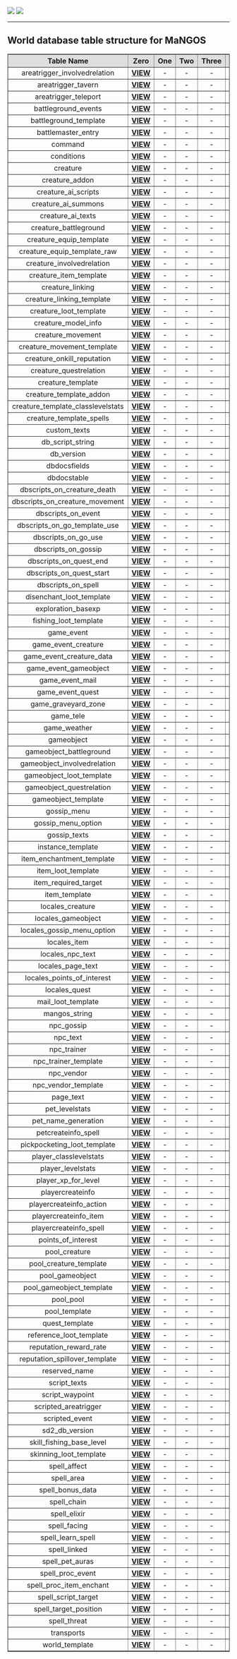 [![](/wiki/icons/home.gif)](/wiki/Home.md) [![](/wiki/icons/back.gif)](/wiki/Reference%20Information/Database%20Layout.md) 

-------

## World database table structure for MaNGOS

<table border='1' cellpadding='5' cellspacing='0'>
<tr bgcolor='#dedede'>
<th>Table Name</th>
<th>Zero</th>
<th>One</th>
<th>Two</th>
<th>Three</th>
<th>Four</th>
</tr>

<tr>
<td align='center'>areatrigger_involvedrelation</td>
<td align='center'><a href='/wiki/Reference%20Information/DB/mangos/MaNGOSZero/areatrigger_involvedrelation.md'><b>VIEW</b></a></td>
<td align='center'>-</td>
<td align='center'>-</td>  
<td align='center'>-</td>  
<td align='center'>-</td>  
</tr>

<tr>
<td align='center'>areatrigger_tavern</td>
<td align='center'><a href='/wiki/Reference%20Information/DB/mangos/MaNGOSZero/areatrigger_tavern.md'><b>VIEW</b></a></td>
<td align='center'>-</td>
<td align='center'>-</td>  
<td align='center'>-</td>  
<td align='center'>-</td>  
</tr>

<tr>
<td align='center'>areatrigger_teleport</td>
<td align='center'><a href='/wiki/Reference%20Information/DB/mangos/MaNGOSZero/areatrigger_teleport.md'><b>VIEW</b></a></td>
<td align='center'>-</td>
<td align='center'>-</td>  
<td align='center'>-</td>  
<td align='center'>-</td>  
</tr>

<tr>
<td align='center'>battleground_events</td>
<td align='center'><a href='/wiki/Reference%20Information/DB/mangos/MaNGOSZero/battleground_events.md'><b>VIEW</b></a></td>
<td align='center'>-</td>
<td align='center'>-</td>  
<td align='center'>-</td>  
<td align='center'>-</td>  
</tr>

<tr>
<td align='center'>battleground_template</td>
<td align='center'><a href='/wiki/Reference%20Information/DB/mangos/MaNGOSZero/battleground_template.md'><b>VIEW</b></a></td>
<td align='center'>-</td>
<td align='center'>-</td>  
<td align='center'>-</td>  
<td align='center'>-</td>  
</tr>

<tr>
<td align='center'>battlemaster_entry</td>
<td align='center'><a href='/wiki/Reference%20Information/DB/mangos/MaNGOSZero/battlemaster_entry.md'><b>VIEW</b></a></td>
<td align='center'>-</td>
<td align='center'>-</td>  
<td align='center'>-</td>  
<td align='center'>-</td>  
</tr>

<tr>
<td align='center'>command</td>
<td align='center'><a href='/wiki/Reference%20Information/DB/mangos/MaNGOSZero/command.md'><b>VIEW</b></a></td>
<td align='center'>-</td>
<td align='center'>-</td>  
<td align='center'>-</td>  
<td align='center'>-</td>  
</tr>

<tr>
<td align='center'>conditions</td>
<td align='center'><a href='/wiki/Reference%20Information/DB/mangos/MaNGOSZero/conditions.md'><b>VIEW</b></a></td>
<td align='center'>-</td>
<td align='center'>-</td>  
<td align='center'>-</td>  
<td align='center'>-</td>  
</tr>

<tr>
<td align='center'>creature</td>
<td align='center'><a href='/wiki/Reference%20Information/DB/mangos/MaNGOSZero/creature.md'><b>VIEW</b></a></td>
<td align='center'>-</td>
<td align='center'>-</td>  
<td align='center'>-</td>  
<td align='center'>-</td>  
</tr>

<tr>
<td align='center'>creature_addon</td>
<td align='center'><a href='/wiki/Reference%20Information/DB/mangos/MaNGOSZero/creature_addon.md'><b>VIEW</b></a></td>
<td align='center'>-</td>
<td align='center'>-</td>  
<td align='center'>-</td>  
<td align='center'>-</td>  
</tr>

<tr>
<td align='center'>creature_ai_scripts</td>
<td align='center'><a href='/wiki/Reference%20Information/DB/mangos/MaNGOSZero/creature_ai_scripts.md'><b>VIEW</b></a></td>
<td align='center'>-</td>
<td align='center'>-</td>  
<td align='center'>-</td>  
<td align='center'>-</td>  
</tr>

<tr>
<td align='center'>creature_ai_summons</td>
<td align='center'><a href='/wiki/Reference%20Information/DB/mangos/MaNGOSZero/creature_ai_summons.md'><b>VIEW</b></a></td>
<td align='center'>-</td>
<td align='center'>-</td>  
<td align='center'>-</td>  
<td align='center'>-</td>  
</tr>

<tr>
<td align='center'>creature_ai_texts</td>
<td align='center'><a href='/wiki/Reference%20Information/DB/mangos/MaNGOSZero/creature_ai_texts.md'><b>VIEW</b></a></td>
<td align='center'>-</td>
<td align='center'>-</td>  
<td align='center'>-</td>  
<td align='center'>-</td>  
</tr>

<tr>
<td align='center'>creature_battleground</td>
<td align='center'><a href='/wiki/Reference%20Information/DB/mangos/MaNGOSZero/creature_battleground.md'><b>VIEW</b></a></td>
<td align='center'>-</td>
<td align='center'>-</td>  
<td align='center'>-</td>  
<td align='center'>-</td>  
</tr>

<tr>
<td align='center'>creature_equip_template</td>
<td align='center'><a href='/wiki/Reference%20Information/DB/mangos/MaNGOSZero/creature_equip_template.md'><b>VIEW</b></a></td>
<td align='center'>-</td>
<td align='center'>-</td>  
<td align='center'>-</td>  
<td align='center'>-</td>  
</tr>

<tr>
<td align='center'>creature_equip_template_raw</td>
<td align='center'><a href='/wiki/Reference%20Information/DB/mangos/MaNGOSZero/creature_equip_template_raw.md'><b>VIEW</b></a></td>
<td align='center'>-</td>
<td align='center'>-</td>  
<td align='center'>-</td>  
<td align='center'>-</td>  
</tr>

<tr>
<td align='center'>creature_involvedrelation</td>
<td align='center'><a href='/wiki/Reference%20Information/DB/mangos/MaNGOSZero/creature_involvedrelation.md'><b>VIEW</b></a></td>
<td align='center'>-</td>
<td align='center'>-</td>  
<td align='center'>-</td>  
<td align='center'>-</td>  
</tr>

<tr>
<td align='center'>creature_item_template</td>
<td align='center'><a href='/wiki/Reference%20Information/DB/mangos/MaNGOSZero/creature_item_template.md'><b>VIEW</b></a></td>
<td align='center'>-</td>
<td align='center'>-</td>  
<td align='center'>-</td>  
<td align='center'>-</td>  
</tr>

<tr>
<td align='center'>creature_linking</td>
<td align='center'><a href='/wiki/Reference%20Information/DB/mangos/MaNGOSZero/creature_linking.md'><b>VIEW</b></a></td>
<td align='center'>-</td>
<td align='center'>-</td>  
<td align='center'>-</td>  
<td align='center'>-</td>  
</tr>

<tr>
<td align='center'>creature_linking_template</td>
<td align='center'><a href='/wiki/Reference%20Information/DB/mangos/MaNGOSZero/creature_linking_template.md'><b>VIEW</b></a></td>
<td align='center'>-</td>
<td align='center'>-</td>  
<td align='center'>-</td>  
<td align='center'>-</td>  
</tr>

<tr>
<td align='center'>creature_loot_template</td>
<td align='center'><a href='/wiki/Reference%20Information/DB/mangos/MaNGOSZero/creature_loot_template.md'><b>VIEW</b></a></td>
<td align='center'>-</td>
<td align='center'>-</td>  
<td align='center'>-</td>  
<td align='center'>-</td>  
</tr>

<tr>
<td align='center'>creature_model_info</td>
<td align='center'><a href='/wiki/Reference%20Information/DB/mangos/MaNGOSZero/creature_model_info.md'><b>VIEW</b></a></td>
<td align='center'>-</td>
<td align='center'>-</td>  
<td align='center'>-</td>  
<td align='center'>-</td>  
</tr>

<tr>
<td align='center'>creature_movement</td>
<td align='center'><a href='/wiki/Reference%20Information/DB/mangos/MaNGOSZero/creature_movement.md'><b>VIEW</b></a></td>
<td align='center'>-</td>
<td align='center'>-</td>  
<td align='center'>-</td>  
<td align='center'>-</td>  
</tr>

<tr>
<td align='center'>creature_movement_template</td>
<td align='center'><a href='/wiki/Reference%20Information/DB/mangos/MaNGOSZero/creature_movement_template.md'><b>VIEW</b></a></td>
<td align='center'>-</td>
<td align='center'>-</td>  
<td align='center'>-</td>  
<td align='center'>-</td>  
</tr>

<tr>
<td align='center'>creature_onkill_reputation</td>
<td align='center'><a href='/wiki/Reference%20Information/DB/mangos/MaNGOSZero/creature_onkill_reputation.md'><b>VIEW</b></a></td>
<td align='center'>-</td>
<td align='center'>-</td>  
<td align='center'>-</td>  
<td align='center'>-</td>  
</tr>

<tr>
<td align='center'>creature_questrelation</td>
<td align='center'><a href='/wiki/Reference%20Information/DB/mangos/MaNGOSZero/creature_questrelation.md'><b>VIEW</b></a></td>
<td align='center'>-</td>
<td align='center'>-</td>  
<td align='center'>-</td>  
<td align='center'>-</td>  
</tr>

<tr>
<td align='center'>creature_template</td>
<td align='center'><a href='/wiki/Reference%20Information/DB/mangos/MaNGOSZero/creature_template.md'><b>VIEW</b></a></td>
<td align='center'>-</td>
<td align='center'>-</td>  
<td align='center'>-</td>  
<td align='center'>-</td>  
</tr>

<tr>
<td align='center'>creature_template_addon</td>
<td align='center'><a href='/wiki/Reference%20Information/DB/mangos/MaNGOSZero/creature_template_addon.md'><b>VIEW</b></a></td>
<td align='center'>-</td>
<td align='center'>-</td>  
<td align='center'>-</td>  
<td align='center'>-</td>  
</tr>

<tr>
<td align='center'>creature_template_classlevelstats</td>
<td align='center'><a href='/wiki/Reference%20Information/DB/mangos/MaNGOSZero/creature_template_classlevelstats.md'><b>VIEW</b></a></td>
<td align='center'>-</td>
<td align='center'>-</td>  
<td align='center'>-</td>  
<td align='center'>-</td>  
</tr>

<tr>
<td align='center'>creature_template_spells</td>
<td align='center'><a href='/wiki/Reference%20Information/DB/mangos/MaNGOSZero/creature_template_spells.md'><b>VIEW</b></a></td>
<td align='center'>-</td>
<td align='center'>-</td>  
<td align='center'>-</td>  
<td align='center'>-</td>  
</tr>

<tr>
<td align='center'>custom_texts</td>
<td align='center'><a href='/wiki/Reference%20Information/DB/mangos/MaNGOSZero/custom_texts.md'><b>VIEW</b></a></td>
<td align='center'>-</td>
<td align='center'>-</td>  
<td align='center'>-</td>  
<td align='center'>-</td>  
</tr>

<tr>
<td align='center'>db_script_string</td>
<td align='center'><a href='/wiki/Reference%20Information/DB/mangos/MaNGOSZero/db_script_string.md'><b>VIEW</b></a></td>
<td align='center'>-</td>
<td align='center'>-</td>  
<td align='center'>-</td>  
<td align='center'>-</td>  
</tr>

<tr>
<td align='center'>db_version</td>
<td align='center'><a href='/wiki/Reference%20Information/DB/mangos/MaNGOSZero/db_version.md'><b>VIEW</b></a></td>
<td align='center'>-</td>
<td align='center'>-</td>  
<td align='center'>-</td>  
<td align='center'>-</td>  
</tr>

<tr>
<td align='center'>dbdocsfields</td>
<td align='center'><a href='/wiki/Reference%20Information/DB/mangos/MaNGOSZero/dbdocsfields.md'><b>VIEW</b></a></td>
<td align='center'>-</td>
<td align='center'>-</td>  
<td align='center'>-</td>  
<td align='center'>-</td>  
</tr>

<tr>
<td align='center'>dbdocstable</td>
<td align='center'><a href='/wiki/Reference%20Information/DB/mangos/MaNGOSZero/dbdocstable.md'><b>VIEW</b></a></td>
<td align='center'>-</td>
<td align='center'>-</td>  
<td align='center'>-</td>  
<td align='center'>-</td>  
</tr>

<tr>
<td align='center'>dbscripts_on_creature_death</td>
<td align='center'><a href='/wiki/Reference%20Information/DB/mangos/MaNGOSZero/dbscripts_on_creature_death.md'><b>VIEW</b></a></td>
<td align='center'>-</td>
<td align='center'>-</td>  
<td align='center'>-</td>  
<td align='center'>-</td>  
</tr>

<tr>
<td align='center'>dbscripts_on_creature_movement</td>
<td align='center'><a href='/wiki/Reference%20Information/DB/mangos/MaNGOSZero/dbscripts_on_creature_movement.md'><b>VIEW</b></a></td>
<td align='center'>-</td>
<td align='center'>-</td>  
<td align='center'>-</td>  
<td align='center'>-</td>  
</tr>

<tr>
<td align='center'>dbscripts_on_event</td>
<td align='center'><a href='/wiki/Reference%20Information/DB/mangos/MaNGOSZero/dbscripts_on_event.md'><b>VIEW</b></a></td>
<td align='center'>-</td>
<td align='center'>-</td>  
<td align='center'>-</td>  
<td align='center'>-</td>  
</tr>

<tr>
<td align='center'>dbscripts_on_go_template_use</td>
<td align='center'><a href='/wiki/Reference%20Information/DB/mangos/MaNGOSZero/dbscripts_on_go_template_use.md'><b>VIEW</b></a></td>
<td align='center'>-</td>
<td align='center'>-</td>  
<td align='center'>-</td>  
<td align='center'>-</td>  
</tr>

<tr>
<td align='center'>dbscripts_on_go_use</td>
<td align='center'><a href='/wiki/Reference%20Information/DB/mangos/MaNGOSZero/dbscripts_on_go_use.md'><b>VIEW</b></a></td>
<td align='center'>-</td>
<td align='center'>-</td>  
<td align='center'>-</td>  
<td align='center'>-</td>  
</tr>

<tr>
<td align='center'>dbscripts_on_gossip</td>
<td align='center'><a href='/wiki/Reference%20Information/DB/mangos/MaNGOSZero/dbscripts_on_gossip.md'><b>VIEW</b></a></td>
<td align='center'>-</td>
<td align='center'>-</td>  
<td align='center'>-</td>  
<td align='center'>-</td>  
</tr>

<tr>
<td align='center'>dbscripts_on_quest_end</td>
<td align='center'><a href='/wiki/Reference%20Information/DB/mangos/MaNGOSZero/dbscripts_on_quest_end.md'><b>VIEW</b></a></td>
<td align='center'>-</td>
<td align='center'>-</td>  
<td align='center'>-</td>  
<td align='center'>-</td>  
</tr>

<tr>
<td align='center'>dbscripts_on_quest_start</td>
<td align='center'><a href='/wiki/Reference%20Information/DB/mangos/MaNGOSZero/dbscripts_on_quest_start.md'><b>VIEW</b></a></td>
<td align='center'>-</td>
<td align='center'>-</td>  
<td align='center'>-</td>  
<td align='center'>-</td>  
</tr>

<tr>
<td align='center'>dbscripts_on_spell</td>
<td align='center'><a href='/wiki/Reference%20Information/DB/mangos/MaNGOSZero/dbscripts_on_spell.md'><b>VIEW</b></a></td>
<td align='center'>-</td>
<td align='center'>-</td>  
<td align='center'>-</td>  
<td align='center'>-</td>  
</tr>

<tr>
<td align='center'>disenchant_loot_template</td>
<td align='center'><a href='/wiki/Reference%20Information/DB/mangos/MaNGOSZero/disenchant_loot_template.md'><b>VIEW</b></a></td>
<td align='center'>-</td>
<td align='center'>-</td>  
<td align='center'>-</td>  
<td align='center'>-</td>  
</tr>

<tr>
<td align='center'>exploration_basexp</td>
<td align='center'><a href='/wiki/Reference%20Information/DB/mangos/MaNGOSZero/exploration_basexp.md'><b>VIEW</b></a></td>
<td align='center'>-</td>
<td align='center'>-</td>  
<td align='center'>-</td>  
<td align='center'>-</td>  
</tr>

<tr>
<td align='center'>fishing_loot_template</td>
<td align='center'><a href='/wiki/Reference%20Information/DB/mangos/MaNGOSZero/fishing_loot_template.md'><b>VIEW</b></a></td>
<td align='center'>-</td>
<td align='center'>-</td>  
<td align='center'>-</td>  
<td align='center'>-</td>  
</tr>

<tr>
<td align='center'>game_event</td>
<td align='center'><a href='/wiki/Reference%20Information/DB/mangos/MaNGOSZero/game_event.md'><b>VIEW</b></a></td>
<td align='center'>-</td>
<td align='center'>-</td>  
<td align='center'>-</td>  
<td align='center'>-</td>  
</tr>

<tr>
<td align='center'>game_event_creature</td>
<td align='center'><a href='/wiki/Reference%20Information/DB/mangos/MaNGOSZero/game_event_creature.md'><b>VIEW</b></a></td>
<td align='center'>-</td>
<td align='center'>-</td>  
<td align='center'>-</td>  
<td align='center'>-</td>  
</tr>

<tr>
<td align='center'>game_event_creature_data</td>
<td align='center'><a href='/wiki/Reference%20Information/DB/mangos/MaNGOSZero/game_event_creature_data.md'><b>VIEW</b></a></td>
<td align='center'>-</td>
<td align='center'>-</td>  
<td align='center'>-</td>  
<td align='center'>-</td>  
</tr>

<tr>
<td align='center'>game_event_gameobject</td>
<td align='center'><a href='/wiki/Reference%20Information/DB/mangos/MaNGOSZero/game_event_gameobject.md'><b>VIEW</b></a></td>
<td align='center'>-</td>
<td align='center'>-</td>  
<td align='center'>-</td>  
<td align='center'>-</td>  
</tr>

<tr>
<td align='center'>game_event_mail</td>
<td align='center'><a href='/wiki/Reference%20Information/DB/mangos/MaNGOSZero/game_event_mail.md'><b>VIEW</b></a></td>
<td align='center'>-</td>
<td align='center'>-</td>  
<td align='center'>-</td>  
<td align='center'>-</td>  
</tr>

<tr>
<td align='center'>game_event_quest</td>
<td align='center'><a href='/wiki/Reference%20Information/DB/mangos/MaNGOSZero/game_event_quest.md'><b>VIEW</b></a></td>
<td align='center'>-</td>
<td align='center'>-</td>  
<td align='center'>-</td>  
<td align='center'>-</td>  
</tr>

<tr>
<td align='center'>game_graveyard_zone</td>
<td align='center'><a href='/wiki/Reference%20Information/DB/mangos/MaNGOSZero/game_graveyard_zone.md'><b>VIEW</b></a></td>
<td align='center'>-</td>
<td align='center'>-</td>  
<td align='center'>-</td>  
<td align='center'>-</td>  
</tr>

<tr>
<td align='center'>game_tele</td>
<td align='center'><a href='/wiki/Reference%20Information/DB/mangos/MaNGOSZero/game_tele.md'><b>VIEW</b></a></td>
<td align='center'>-</td>
<td align='center'>-</td>  
<td align='center'>-</td>  
<td align='center'>-</td>  
</tr>

<tr>
<td align='center'>game_weather</td>
<td align='center'><a href='/wiki/Reference%20Information/DB/mangos/MaNGOSZero/game_weather.md'><b>VIEW</b></a></td>
<td align='center'>-</td>
<td align='center'>-</td>  
<td align='center'>-</td>  
<td align='center'>-</td>  
</tr>

<tr>
<td align='center'>gameobject</td>
<td align='center'><a href='/wiki/Reference%20Information/DB/mangos/MaNGOSZero/gameobject.md'><b>VIEW</b></a></td>
<td align='center'>-</td>
<td align='center'>-</td>  
<td align='center'>-</td>  
<td align='center'>-</td>  
</tr>

<tr>
<td align='center'>gameobject_battleground</td>
<td align='center'><a href='/wiki/Reference%20Information/DB/mangos/MaNGOSZero/gameobject_battleground.md'><b>VIEW</b></a></td>
<td align='center'>-</td>
<td align='center'>-</td>  
<td align='center'>-</td>  
<td align='center'>-</td>  
</tr>

<tr>
<td align='center'>gameobject_involvedrelation</td>
<td align='center'><a href='/wiki/Reference%20Information/DB/mangos/MaNGOSZero/gameobject_involvedrelation.md'><b>VIEW</b></a></td>
<td align='center'>-</td>
<td align='center'>-</td>  
<td align='center'>-</td>  
<td align='center'>-</td>  
</tr>

<tr>
<td align='center'>gameobject_loot_template</td>
<td align='center'><a href='/wiki/Reference%20Information/DB/mangos/MaNGOSZero/gameobject_loot_template.md'><b>VIEW</b></a></td>
<td align='center'>-</td>
<td align='center'>-</td>  
<td align='center'>-</td>  
<td align='center'>-</td>  
</tr>

<tr>
<td align='center'>gameobject_questrelation</td>
<td align='center'><a href='/wiki/Reference%20Information/DB/mangos/MaNGOSZero/gameobject_questrelation.md'><b>VIEW</b></a></td>
<td align='center'>-</td>
<td align='center'>-</td>  
<td align='center'>-</td>  
<td align='center'>-</td>  
</tr>

<tr>
<td align='center'>gameobject_template</td>
<td align='center'><a href='/wiki/Reference%20Information/DB/mangos/MaNGOSZero/gameobject_template.md'><b>VIEW</b></a></td>
<td align='center'>-</td>
<td align='center'>-</td>  
<td align='center'>-</td>  
<td align='center'>-</td>  
</tr>

<tr>
<td align='center'>gossip_menu</td>
<td align='center'><a href='/wiki/Reference%20Information/DB/mangos/MaNGOSZero/gossip_menu.md'><b>VIEW</b></a></td>
<td align='center'>-</td>
<td align='center'>-</td>  
<td align='center'>-</td>  
<td align='center'>-</td>  
</tr>

<tr>
<td align='center'>gossip_menu_option</td>
<td align='center'><a href='/wiki/Reference%20Information/DB/mangos/MaNGOSZero/gossip_menu_option.md'><b>VIEW</b></a></td>
<td align='center'>-</td>
<td align='center'>-</td>  
<td align='center'>-</td>  
<td align='center'>-</td>  
</tr>

<tr>
<td align='center'>gossip_texts</td>
<td align='center'><a href='/wiki/Reference%20Information/DB/mangos/MaNGOSZero/gossip_texts.md'><b>VIEW</b></a></td>
<td align='center'>-</td>
<td align='center'>-</td>  
<td align='center'>-</td>  
<td align='center'>-</td>  
</tr>

<tr>
<td align='center'>instance_template</td>
<td align='center'><a href='/wiki/Reference%20Information/DB/mangos/MaNGOSZero/instance_template.md'><b>VIEW</b></a></td>
<td align='center'>-</td>
<td align='center'>-</td>  
<td align='center'>-</td>  
<td align='center'>-</td>  
</tr>

<tr>
<td align='center'>item_enchantment_template</td>
<td align='center'><a href='/wiki/Reference%20Information/DB/mangos/MaNGOSZero/item_enchantment_template.md'><b>VIEW</b></a></td>
<td align='center'>-</td>
<td align='center'>-</td>  
<td align='center'>-</td>  
<td align='center'>-</td>  
</tr>

<tr>
<td align='center'>item_loot_template</td>
<td align='center'><a href='/wiki/Reference%20Information/DB/mangos/MaNGOSZero/item_loot_template.md'><b>VIEW</b></a></td>
<td align='center'>-</td>
<td align='center'>-</td>  
<td align='center'>-</td>  
<td align='center'>-</td>  
</tr>

<tr>
<td align='center'>item_required_target</td>
<td align='center'><a href='/wiki/Reference%20Information/DB/mangos/MaNGOSZero/item_required_target.md'><b>VIEW</b></a></td>
<td align='center'>-</td>
<td align='center'>-</td>  
<td align='center'>-</td>  
<td align='center'>-</td>  
</tr>

<tr>
<td align='center'>item_template</td>
<td align='center'><a href='/wiki/Reference%20Information/DB/mangos/MaNGOSZero/item_template.md'><b>VIEW</b></a></td>
<td align='center'>-</td>
<td align='center'>-</td>  
<td align='center'>-</td>  
<td align='center'>-</td>  
</tr>

<tr>
<td align='center'>locales_creature</td>
<td align='center'><a href='/wiki/Reference%20Information/DB/mangos/MaNGOSZero/locales_creature.md'><b>VIEW</b></a></td>
<td align='center'>-</td>
<td align='center'>-</td>  
<td align='center'>-</td>  
<td align='center'>-</td>  
</tr>

<tr>
<td align='center'>locales_gameobject</td>
<td align='center'><a href='/wiki/Reference%20Information/DB/mangos/MaNGOSZero/locales_gameobject.md'><b>VIEW</b></a></td>
<td align='center'>-</td>
<td align='center'>-</td>  
<td align='center'>-</td>  
<td align='center'>-</td>  
</tr>

<tr>
<td align='center'>locales_gossip_menu_option</td>
<td align='center'><a href='/wiki/Reference%20Information/DB/mangos/MaNGOSZero/locales_gossip_menu_option.md'><b>VIEW</b></a></td>
<td align='center'>-</td>
<td align='center'>-</td>  
<td align='center'>-</td>  
<td align='center'>-</td>  
</tr>

<tr>
<td align='center'>locales_item</td>
<td align='center'><a href='/wiki/Reference%20Information/DB/mangos/MaNGOSZero/locales_item.md'><b>VIEW</b></a></td>
<td align='center'>-</td>
<td align='center'>-</td>  
<td align='center'>-</td>  
<td align='center'>-</td>  
</tr>

<tr>
<td align='center'>locales_npc_text</td>
<td align='center'><a href='/wiki/Reference%20Information/DB/mangos/MaNGOSZero/locales_npc_text.md'><b>VIEW</b></a></td>
<td align='center'>-</td>
<td align='center'>-</td>  
<td align='center'>-</td>  
<td align='center'>-</td>  
</tr>

<tr>
<td align='center'>locales_page_text</td>
<td align='center'><a href='/wiki/Reference%20Information/DB/mangos/MaNGOSZero/locales_page_text.md'><b>VIEW</b></a></td>
<td align='center'>-</td>
<td align='center'>-</td>  
<td align='center'>-</td>  
<td align='center'>-</td>  
</tr>

<tr>
<td align='center'>locales_points_of_interest</td>
<td align='center'><a href='/wiki/Reference%20Information/DB/mangos/MaNGOSZero/locales_points_of_interest.md'><b>VIEW</b></a></td>
<td align='center'>-</td>
<td align='center'>-</td>  
<td align='center'>-</td>  
<td align='center'>-</td>  
</tr>

<tr>
<td align='center'>locales_quest</td>
<td align='center'><a href='/wiki/Reference%20Information/DB/mangos/MaNGOSZero/locales_quest.md'><b>VIEW</b></a></td>
<td align='center'>-</td>
<td align='center'>-</td>  
<td align='center'>-</td>  
<td align='center'>-</td>  
</tr>

<tr>
<td align='center'>mail_loot_template</td>
<td align='center'><a href='/wiki/Reference%20Information/DB/mangos/MaNGOSZero/mail_loot_template.md'><b>VIEW</b></a></td>
<td align='center'>-</td>
<td align='center'>-</td>  
<td align='center'>-</td>  
<td align='center'>-</td>  
</tr>

<tr>
<td align='center'>mangos_string</td>
<td align='center'><a href='/wiki/Reference%20Information/DB/mangos/MaNGOSZero/mangos_string.md'><b>VIEW</b></a></td>
<td align='center'>-</td>
<td align='center'>-</td>  
<td align='center'>-</td>  
<td align='center'>-</td>  
</tr>

<tr>
<td align='center'>npc_gossip</td>
<td align='center'><a href='/wiki/Reference%20Information/DB/mangos/MaNGOSZero/npc_gossip.md'><b>VIEW</b></a></td>
<td align='center'>-</td>
<td align='center'>-</td>  
<td align='center'>-</td>  
<td align='center'>-</td>  
</tr>

<tr>
<td align='center'>npc_text</td>
<td align='center'><a href='/wiki/Reference%20Information/DB/mangos/MaNGOSZero/npc_text.md'><b>VIEW</b></a></td>
<td align='center'>-</td>
<td align='center'>-</td>  
<td align='center'>-</td>  
<td align='center'>-</td>  
</tr>

<tr>
<td align='center'>npc_trainer</td>
<td align='center'><a href='/wiki/Reference%20Information/DB/mangos/MaNGOSZero/npc_trainer.md'><b>VIEW</b></a></td>
<td align='center'>-</td>
<td align='center'>-</td>  
<td align='center'>-</td>  
<td align='center'>-</td>  
</tr>

<tr>
<td align='center'>npc_trainer_template</td>
<td align='center'><a href='/wiki/Reference%20Information/DB/mangos/MaNGOSZero/npc_trainer_template.md'><b>VIEW</b></a></td>
<td align='center'>-</td>
<td align='center'>-</td>  
<td align='center'>-</td>  
<td align='center'>-</td>  
</tr>

<tr>
<td align='center'>npc_vendor</td>
<td align='center'><a href='/wiki/Reference%20Information/DB/mangos/MaNGOSZero/npc_vendor.md'><b>VIEW</b></a></td>
<td align='center'>-</td>
<td align='center'>-</td>  
<td align='center'>-</td>  
<td align='center'>-</td>  
</tr>

<tr>
<td align='center'>npc_vendor_template</td>
<td align='center'><a href='/wiki/Reference%20Information/DB/mangos/MaNGOSZero/npc_vendor_template.md'><b>VIEW</b></a></td>
<td align='center'>-</td>
<td align='center'>-</td>  
<td align='center'>-</td>  
<td align='center'>-</td>  
</tr>

<tr>
<td align='center'>page_text</td>
<td align='center'><a href='/wiki/Reference%20Information/DB/mangos/MaNGOSZero/page_text.md'><b>VIEW</b></a></td>
<td align='center'>-</td>
<td align='center'>-</td>  
<td align='center'>-</td>  
<td align='center'>-</td>  
</tr>

<tr>
<td align='center'>pet_levelstats</td>
<td align='center'><a href='/wiki/Reference%20Information/DB/mangos/MaNGOSZero/pet_levelstats.md'><b>VIEW</b></a></td>
<td align='center'>-</td>
<td align='center'>-</td>  
<td align='center'>-</td>  
<td align='center'>-</td>  
</tr>

<tr>
<td align='center'>pet_name_generation</td>
<td align='center'><a href='/wiki/Reference%20Information/DB/mangos/MaNGOSZero/pet_name_generation.md'><b>VIEW</b></a></td>
<td align='center'>-</td>
<td align='center'>-</td>  
<td align='center'>-</td>  
<td align='center'>-</td>  
</tr>

<tr>
<td align='center'>petcreateinfo_spell</td>
<td align='center'><a href='/wiki/Reference%20Information/DB/mangos/MaNGOSZero/petcreateinfo_spell.md'><b>VIEW</b></a></td>
<td align='center'>-</td>
<td align='center'>-</td>  
<td align='center'>-</td>  
<td align='center'>-</td>  
</tr>

<tr>
<td align='center'>pickpocketing_loot_template</td>
<td align='center'><a href='/wiki/Reference%20Information/DB/mangos/MaNGOSZero/pickpocketing_loot_template.md'><b>VIEW</b></a></td>
<td align='center'>-</td>
<td align='center'>-</td>  
<td align='center'>-</td>  
<td align='center'>-</td>  
</tr>

<tr>
<td align='center'>player_classlevelstats</td>
<td align='center'><a href='/wiki/Reference%20Information/DB/mangos/MaNGOSZero/player_classlevelstats.md'><b>VIEW</b></a></td>
<td align='center'>-</td>
<td align='center'>-</td>  
<td align='center'>-</td>  
<td align='center'>-</td>  
</tr>

<tr>
<td align='center'>player_levelstats</td>
<td align='center'><a href='/wiki/Reference%20Information/DB/mangos/MaNGOSZero/player_levelstats.md'><b>VIEW</b></a></td>
<td align='center'>-</td>
<td align='center'>-</td>  
<td align='center'>-</td>  
<td align='center'>-</td>  
</tr>

<tr>
<td align='center'>player_xp_for_level</td>
<td align='center'><a href='/wiki/Reference%20Information/DB/mangos/MaNGOSZero/player_xp_for_level.md'><b>VIEW</b></a></td>
<td align='center'>-</td>
<td align='center'>-</td>  
<td align='center'>-</td>  
<td align='center'>-</td>  
</tr>

<tr>
<td align='center'>playercreateinfo</td>
<td align='center'><a href='/wiki/Reference%20Information/DB/mangos/MaNGOSZero/playercreateinfo.md'><b>VIEW</b></a></td>
<td align='center'>-</td>
<td align='center'>-</td>  
<td align='center'>-</td>  
<td align='center'>-</td>  
</tr>

<tr>
<td align='center'>playercreateinfo_action</td>
<td align='center'><a href='/wiki/Reference%20Information/DB/mangos/MaNGOSZero/playercreateinfo_action.md'><b>VIEW</b></a></td>
<td align='center'>-</td>
<td align='center'>-</td>  
<td align='center'>-</td>  
<td align='center'>-</td>  
</tr>

<tr>
<td align='center'>playercreateinfo_item</td>
<td align='center'><a href='/wiki/Reference%20Information/DB/mangos/MaNGOSZero/playercreateinfo_item.md'><b>VIEW</b></a></td>
<td align='center'>-</td>
<td align='center'>-</td>  
<td align='center'>-</td>  
<td align='center'>-</td>  
</tr>

<tr>
<td align='center'>playercreateinfo_spell</td>
<td align='center'><a href='/wiki/Reference%20Information/DB/mangos/MaNGOSZero/playercreateinfo_spell.md'><b>VIEW</b></a></td>
<td align='center'>-</td>
<td align='center'>-</td>  
<td align='center'>-</td>  
<td align='center'>-</td>  
</tr>

<tr>
<td align='center'>points_of_interest</td>
<td align='center'><a href='/wiki/Reference%20Information/DB/mangos/MaNGOSZero/points_of_interest.md'><b>VIEW</b></a></td>
<td align='center'>-</td>
<td align='center'>-</td>  
<td align='center'>-</td>  
<td align='center'>-</td>  
</tr>

<tr>
<td align='center'>pool_creature</td>
<td align='center'><a href='/wiki/Reference%20Information/DB/mangos/MaNGOSZero/pool_creature.md'><b>VIEW</b></a></td>
<td align='center'>-</td>
<td align='center'>-</td>  
<td align='center'>-</td>  
<td align='center'>-</td>  
</tr>

<tr>
<td align='center'>pool_creature_template</td>
<td align='center'><a href='/wiki/Reference%20Information/DB/mangos/MaNGOSZero/pool_creature_template.md'><b>VIEW</b></a></td>
<td align='center'>-</td>
<td align='center'>-</td>  
<td align='center'>-</td>  
<td align='center'>-</td>  
</tr>

<tr>
<td align='center'>pool_gameobject</td>
<td align='center'><a href='/wiki/Reference%20Information/DB/mangos/MaNGOSZero/pool_gameobject.md'><b>VIEW</b></a></td>
<td align='center'>-</td>
<td align='center'>-</td>  
<td align='center'>-</td>  
<td align='center'>-</td>  
</tr>

<tr>
<td align='center'>pool_gameobject_template</td>
<td align='center'><a href='/wiki/Reference%20Information/DB/mangos/MaNGOSZero/pool_gameobject_template.md'><b>VIEW</b></a></td>
<td align='center'>-</td>
<td align='center'>-</td>  
<td align='center'>-</td>  
<td align='center'>-</td>  
</tr>

<tr>
<td align='center'>pool_pool</td>
<td align='center'><a href='/wiki/Reference%20Information/DB/mangos/MaNGOSZero/pool_pool.md'><b>VIEW</b></a></td>
<td align='center'>-</td>
<td align='center'>-</td>  
<td align='center'>-</td>  
<td align='center'>-</td>  
</tr>

<tr>
<td align='center'>pool_template</td>
<td align='center'><a href='/wiki/Reference%20Information/DB/mangos/MaNGOSZero/pool_template.md'><b>VIEW</b></a></td>
<td align='center'>-</td>
<td align='center'>-</td>  
<td align='center'>-</td>  
<td align='center'>-</td>  
</tr>

<tr>
<td align='center'>quest_template</td>
<td align='center'><a href='/wiki/Reference%20Information/DB/mangos/MaNGOSZero/quest_template.md'><b>VIEW</b></a></td>
<td align='center'>-</td>
<td align='center'>-</td>  
<td align='center'>-</td>  
<td align='center'>-</td>  
</tr>

<tr>
<td align='center'>reference_loot_template</td>
<td align='center'><a href='/wiki/Reference%20Information/DB/mangos/MaNGOSZero/reference_loot_template.md'><b>VIEW</b></a></td>
<td align='center'>-</td>
<td align='center'>-</td>  
<td align='center'>-</td>  
<td align='center'>-</td>  
</tr>

<tr>
<td align='center'>reputation_reward_rate</td>
<td align='center'><a href='/wiki/Reference%20Information/DB/mangos/MaNGOSZero/reputation_reward_rate.md'><b>VIEW</b></a></td>
<td align='center'>-</td>
<td align='center'>-</td>  
<td align='center'>-</td>  
<td align='center'>-</td>  
</tr>

<tr>
<td align='center'>reputation_spillover_template</td>
<td align='center'><a href='/wiki/Reference%20Information/DB/mangos/MaNGOSZero/reputation_spillover_template.md'><b>VIEW</b></a></td>
<td align='center'>-</td>
<td align='center'>-</td>  
<td align='center'>-</td>  
<td align='center'>-</td>  
</tr>

<tr>
<td align='center'>reserved_name</td>
<td align='center'><a href='/wiki/Reference%20Information/DB/mangos/MaNGOSZero/reserved_name.md'><b>VIEW</b></a></td>
<td align='center'>-</td>
<td align='center'>-</td>  
<td align='center'>-</td>  
<td align='center'>-</td>  
</tr>

<tr>
<td align='center'>script_texts</td>
<td align='center'><a href='/wiki/Reference%20Information/DB/mangos/MaNGOSZero/script_texts.md'><b>VIEW</b></a></td>
<td align='center'>-</td>
<td align='center'>-</td>  
<td align='center'>-</td>  
<td align='center'>-</td>  
</tr>

<tr>
<td align='center'>script_waypoint</td>
<td align='center'><a href='/wiki/Reference%20Information/DB/mangos/MaNGOSZero/script_waypoint.md'><b>VIEW</b></a></td>
<td align='center'>-</td>
<td align='center'>-</td>  
<td align='center'>-</td>  
<td align='center'>-</td>  
</tr>

<tr>
<td align='center'>scripted_areatrigger</td>
<td align='center'><a href='/wiki/Reference%20Information/DB/mangos/MaNGOSZero/scripted_areatrigger.md'><b>VIEW</b></a></td>
<td align='center'>-</td>
<td align='center'>-</td>  
<td align='center'>-</td>  
<td align='center'>-</td>  
</tr>

<tr>
<td align='center'>scripted_event</td>
<td align='center'><a href='/wiki/Reference%20Information/DB/mangos/MaNGOSZero/scripted_event.md'><b>VIEW</b></a></td>
<td align='center'>-</td>
<td align='center'>-</td>  
<td align='center'>-</td>  
<td align='center'>-</td>  
</tr>

<tr>
<td align='center'>sd2_db_version</td>
<td align='center'><a href='/wiki/Reference%20Information/DB/mangos/MaNGOSZero/sd2_db_version.md'><b>VIEW</b></a></td>
<td align='center'>-</td>
<td align='center'>-</td>  
<td align='center'>-</td>  
<td align='center'>-</td>  
</tr>

<tr>
<td align='center'>skill_fishing_base_level</td>
<td align='center'><a href='/wiki/Reference%20Information/DB/mangos/MaNGOSZero/skill_fishing_base_level.md'><b>VIEW</b></a></td>
<td align='center'>-</td>
<td align='center'>-</td>  
<td align='center'>-</td>  
<td align='center'>-</td>  
</tr>

<tr>
<td align='center'>skinning_loot_template</td>
<td align='center'><a href='/wiki/Reference%20Information/DB/mangos/MaNGOSZero/skinning_loot_template.md'><b>VIEW</b></a></td>
<td align='center'>-</td>
<td align='center'>-</td>  
<td align='center'>-</td>  
<td align='center'>-</td>  
</tr>

<tr>
<td align='center'>spell_affect</td>
<td align='center'><a href='/wiki/Reference%20Information/DB/mangos/MaNGOSZero/spell_affect.md'><b>VIEW</b></a></td>
<td align='center'>-</td>
<td align='center'>-</td>  
<td align='center'>-</td>  
<td align='center'>-</td>  
</tr>

<tr>
<td align='center'>spell_area</td>
<td align='center'><a href='/wiki/Reference%20Information/DB/mangos/MaNGOSZero/spell_area.md'><b>VIEW</b></a></td>
<td align='center'>-</td>
<td align='center'>-</td>  
<td align='center'>-</td>  
<td align='center'>-</td>  
</tr>

<tr>
<td align='center'>spell_bonus_data</td>
<td align='center'><a href='/wiki/Reference%20Information/DB/mangos/MaNGOSZero/spell_bonus_data.md'><b>VIEW</b></a></td>
<td align='center'>-</td>
<td align='center'>-</td>  
<td align='center'>-</td>  
<td align='center'>-</td>  
</tr>

<tr>
<td align='center'>spell_chain</td>
<td align='center'><a href='/wiki/Reference%20Information/DB/mangos/MaNGOSZero/spell_chain.md'><b>VIEW</b></a></td>
<td align='center'>-</td>
<td align='center'>-</td>  
<td align='center'>-</td>  
<td align='center'>-</td>  
</tr>

<tr>
<td align='center'>spell_elixir</td>
<td align='center'><a href='/wiki/Reference%20Information/DB/mangos/MaNGOSZero/spell_elixir.md'><b>VIEW</b></a></td>
<td align='center'>-</td>
<td align='center'>-</td>  
<td align='center'>-</td>  
<td align='center'>-</td>  
</tr>

<tr>
<td align='center'>spell_facing</td>
<td align='center'><a href='/wiki/Reference%20Information/DB/mangos/MaNGOSZero/spell_facing.md'><b>VIEW</b></a></td>
<td align='center'>-</td>
<td align='center'>-</td>  
<td align='center'>-</td>  
<td align='center'>-</td>  
</tr>

<tr>
<td align='center'>spell_learn_spell</td>
<td align='center'><a href='/wiki/Reference%20Information/DB/mangos/MaNGOSZero/spell_learn_spell.md'><b>VIEW</b></a></td>
<td align='center'>-</td>
<td align='center'>-</td>  
<td align='center'>-</td>  
<td align='center'>-</td>  
</tr>

<tr>
<td align='center'>spell_linked</td>
<td align='center'><a href='/wiki/Reference%20Information/DB/mangos/MaNGOSZero/spell_linked.md'><b>VIEW</b></a></td>
<td align='center'>-</td>
<td align='center'>-</td>  
<td align='center'>-</td>  
<td align='center'>-</td>  
</tr>

<tr>
<td align='center'>spell_pet_auras</td>
<td align='center'><a href='/wiki/Reference%20Information/DB/mangos/MaNGOSZero/spell_pet_auras.md'><b>VIEW</b></a></td>
<td align='center'>-</td>
<td align='center'>-</td>  
<td align='center'>-</td>  
<td align='center'>-</td>  
</tr>

<tr>
<td align='center'>spell_proc_event</td>
<td align='center'><a href='/wiki/Reference%20Information/DB/mangos/MaNGOSZero/spell_proc_event.md'><b>VIEW</b></a></td>
<td align='center'>-</td>
<td align='center'>-</td>  
<td align='center'>-</td>  
<td align='center'>-</td>  
</tr>

<tr>
<td align='center'>spell_proc_item_enchant</td>
<td align='center'><a href='/wiki/Reference%20Information/DB/mangos/MaNGOSZero/spell_proc_item_enchant.md'><b>VIEW</b></a></td>
<td align='center'>-</td>
<td align='center'>-</td>  
<td align='center'>-</td>  
<td align='center'>-</td>  
</tr>

<tr>
<td align='center'>spell_script_target</td>
<td align='center'><a href='/wiki/Reference%20Information/DB/mangos/MaNGOSZero/spell_script_target.md'><b>VIEW</b></a></td>
<td align='center'>-</td>
<td align='center'>-</td>  
<td align='center'>-</td>  
<td align='center'>-</td>  
</tr>

<tr>
<td align='center'>spell_target_position</td>
<td align='center'><a href='/wiki/Reference%20Information/DB/mangos/MaNGOSZero/spell_target_position.md'><b>VIEW</b></a></td>
<td align='center'>-</td>
<td align='center'>-</td>  
<td align='center'>-</td>  
<td align='center'>-</td>  
</tr>

<tr>
<td align='center'>spell_threat</td>
<td align='center'><a href='/wiki/Reference%20Information/DB/mangos/MaNGOSZero/spell_threat.md'><b>VIEW</b></a></td>
<td align='center'>-</td>
<td align='center'>-</td>  
<td align='center'>-</td>  
<td align='center'>-</td>  
</tr>

<tr>
<td align='center'>transports</td>
<td align='center'><a href='/wiki/Reference%20Information/DB/mangos/MaNGOSZero/transports.md'><b>VIEW</b></a></td>
<td align='center'>-</td>
<td align='center'>-</td>  
<td align='center'>-</td>  
<td align='center'>-</td>  
</tr>

<tr>
<td align='center'>world_template</td>
<td align='center'><a href='/wiki/Reference%20Information/DB/mangos/MaNGOSZero/world_template.md'><b>VIEW</b></a></td>
<td align='center'>-</td>
<td align='center'>-</td>  
<td align='center'>-</td>  
<td align='center'>-</td>  
</tr>

</table>